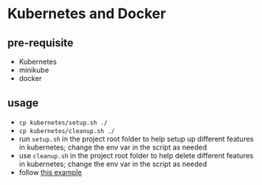 # Kubernetes and Docker

## pre-requisite

- Kubernetes
- minikube
- docker

## usage
- `cp kubernetes/setup.sh ./`
- `cp kubernetes/cleanup.sh ./`
- run `setup.sh` in the project root folder to help setup up different features in kubernetes; change the env var in the script as needed
- use `cleanup.sh` in the project root folder to help delete different features in kubernetes; change the env var in the script as needed
- follow [this example](https://medium.com/@lukaszwolnik/nodejs-app-with-database-over-ssl-on-kubernetes-b0f0ad185e62)
